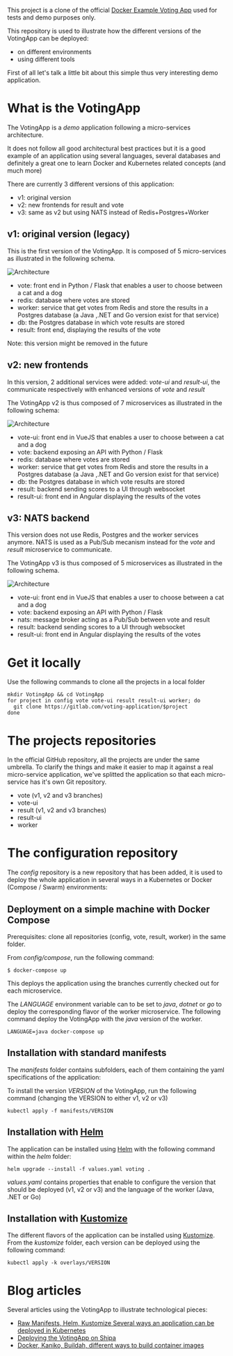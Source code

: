 This project is a clone of the official [Docker Example Voting App](https://github.com/dockersamples/example-voting-app) used for tests and demo purposes only.

This repository is used to illustrate how the different versions of the VotingApp can be deployed:
- on different environments
- using different tools

First of all let's talk a little bit about this simple thus very interesting demo application.


# What is the VotingApp

The VotingApp is a *demo* application following a micro-services architecture. 

It does not follow all good architectural best practices but it is a good example of an application using several languages, several databases and definitely a great one to learn Docker and Kubernetes related concepts (and much more)

There are currently 3 different versions of this application:
- v1: original version
- v2: new frontends for result and vote
- v3: same as v2 but using NATS instead of Redis+Postgres+Worker

## v1: original version (legacy)

This is the first version of the VotingApp. It is composed of 5 micro-services as illustrated in the following schema.

![Architecture](./picts/architecture-v1.png)

- vote: front end in Python / Flask that enables a user to choose between a cat and a dog
- redis: database where votes are stored
- worker: service that get votes from Redis and store the results in a Postgres database (a Java ,.NET and Go version exist for that service)
- db: the Postgres database in which vote results are stored
- result: front end, displaying the results of the vote

Note: this version might be removed in the future

## v2: new frontends

In this version, 2 additional services were added: *vote-ui* and *result-ui*, the communicate respectively with enhanced versions of *vote* and *result*

The VotingApp v2 is thus composed of 7 microservices as illustrated in the following schema:

![Architecture](./picts/architecture-v2.png)

- vote-ui: front end in VueJS that enables a user to choose between a cat and a dog
- vote: backend exposing an API with Python / Flask 
- redis: database where votes are stored
- worker: service that get votes from Redis and store the results in a Postgres database (a Java ,.NET and Go version exist for that service)
- db: the Postgres database in which vote results are stored
- result: backend sending scores to a UI through websocket
- result-ui: front end in Angular displaying the results of the votes

## v3: NATS backend

This version does not use Redis, Postgres and the worker services anymore. NATS is used as a Pub/Sub mecanism instead for the *vote* and *result* microservice to communicate.

The VotingApp v3 is thus composed of 5 microservices as illustrated in the following schema.

![Architecture](./picts/architecture-v3.png)

- vote-ui: front end in VueJS that enables a user to choose between a cat and a dog
- vote: backend exposing an API with Python / Flask 
- nats: message broker acting as a Pub/Sub between vote and result
- result: backend sending scores to a UI through websocket
- result-ui: front end in Angular displaying the results of the votes


# Get it locally

Use the following commands to clone all the projects in a local folder

```
mkdir VotingApp && cd VotingApp
for project in config vote vote-ui result result-ui worker; do
  git clone https://gitlab.com/voting-application/$project
done
```

# The projects repositories

In the official GitHub repository, all the projects are under the same umbrella. To clarify the things and make it easier to map it against a real micro-service application, we've splitted the application so that each micro-service has it's own Git repository.

- vote (v1, v2 and v3 branches)
- vote-ui
- result (v1, v2 and v3 branches)
- result-ui
- worker

# The configuration repository

The *config* repository is a new repository that has been added, it is used to deploy the whole application in several ways in a Kubernetes or Docker (Compose / Swarm) environments:

## Deployment on a simple machine with Docker Compose

Prerequisites: clone all repositories (config, vote, result, worker) in the same folder.

From *config/compose*, run the following command:

```
$ docker-compose up
```

This deploys the application using the branches currently checked out for each microservice.

The *LANGUAGE* environment variable can to be set to *java*, *dotnet* or *go* to deploy the corresponding flavor of the worker microservice. The following command deploy the VotingApp with the *java* version of the worker.

```
LANGUAGE=java docker-compose up
```

## Installation with standard manifests

The *manifests* folder contains subfolders, each of them containing the yaml specifications of the application:

To install the version *VERSION* of the VotingApp, run the following command (changing the VERSION to either v1, v2 or v3)

```
kubectl apply -f manifests/VERSION
```

## Installation with [Helm](https://helm.sh)

The application can be installed using [Helm](https://helm.sh) with the following command within the *helm* folder:

```
helm upgrade --install -f values.yaml voting .
```

*values.yaml* contains properties that enable to configure the version that should be deployed (v1, v2 or v3) and the language of the worker (Java, .NET or Go)

## Installation with [Kustomize](https://kustomize.io)

The different flavors of the application can be installed using [Kustomize](https://kustomize.io). From the *kustomize* folder, each version can be deployed using the following command:

```
kubectl apply -k overlays/VERSION
```

# Blog articles

Several articles using the VotingApp to illustrate technological pieces:
- [Raw Manifests, Helm, Kustomize Several ways an application can be deployed in Kubernetes](https://itnext.io/k8s-tips-manifests-helm-kustomize-12f72f878022)
- [Deploying the VotingApp on Shipa](https://itnext.io/deploying-the-votingapp-on-shipa-2af9c6097bb3)
- [Docker, Kaniko, Buildah, different ways to build container images](https://itnext.io/docker-kaniko-buildah-209abdde5f94)
